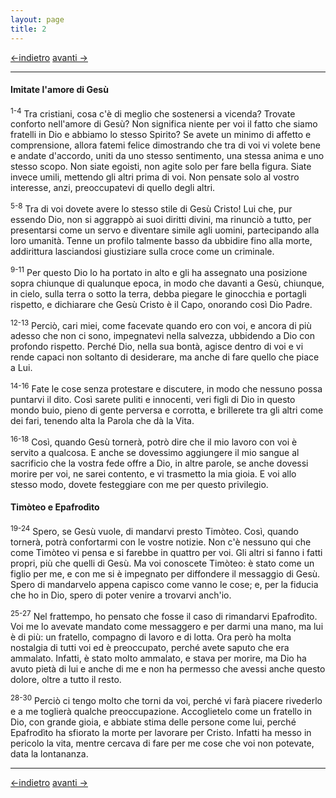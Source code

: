 ```yaml
---
layout: page
title: 2
---
```

[<-indietro](fil01.html) [avanti ->](fil03.html)

--------------------------------
#### Imitate l'amore di Gesù

<sup>1-4</sup> Tra cristiani, cosa c'è di meglio che sostenersi a
vicenda? Trovate conforto nell'amore di Gesù? Non significa niente per
voi il fatto che siamo fratelli in Dio e abbiamo lo stesso Spirito? Se
avete un minimo di affetto e comprensione, allora fatemi felice
dimostrando che tra di voi vi volete bene e andate d'accordo, uniti da
uno stesso sentimento, una stessa anima e uno stesso scopo. Non siate
egoisti, non agite solo per fare bella figura. Siate invece umili,
mettendo gli altri prima di voi. Non pensate solo al vostro interesse,
anzi, preoccupatevi di quello degli altri.

<sup>5-8</sup> Tra di voi dovete avere lo stesso stile di Gesù Cristo\!
Lui che, pur essendo Dio, non si aggrappò ai suoi diritti divini, ma
rinunciò a tutto, per presentarsi come un servo e diventare simile agli
uomini, partecipando alla loro umanità. Tenne un profilo talmente basso
da ubbidire fino alla morte, addirittura lasciandosi giustiziare sulla
croce come un criminale.

<sup>9-11</sup> Per questo Dio lo ha portato in alto e gli ha assegnato
una posizione sopra chiunque di qualunque epoca, in modo che davanti a
Gesù, chiunque, in cielo, sulla terra o sotto la terra, debba piegare le
ginocchia e portagli rispetto, e dichiarare che Gesù Cristo è il Capo,
onorando così Dio Padre.

<sup>12-13</sup> Perciò, cari miei, come facevate quando ero con voi, e
ancora di più adesso che non ci sono, impegnatevi nella salvezza,
ubbidendo a Dio con profondo rispetto. Perché Dio, nella sua bontà,
agisce dentro di voi e vi rende capaci non soltanto di desiderare, ma
anche di fare quello che piace a Lui.

<sup>14-16</sup> Fate le cose senza protestare e discutere, in modo che
nessuno possa puntarvi il dito. Così sarete puliti e innocenti, veri
figli di Dio in questo mondo buio, pieno di gente perversa e corrotta, e
brillerete tra gli altri come dei fari, tenendo alta la Parola che dà la
Vita.

<sup>16-18</sup> Così, quando Gesù tornerà, potrò dire che il mio lavoro
con voi è servito a qualcosa. E anche se dovessimo aggiungere il mio
sangue al sacrificio che la vostra fede offre a Dio, in altre parole, se
anche dovessi morire per voi, ne sarei contento, e vi trasmetto la mia
gioia. E voi allo stesso modo, dovete festeggiare con me per questo
privilegio.

#### Timòteo e Epafrodìto

<sup>19-24</sup> Spero, se Gesù vuole, di mandarvi presto Timòteo. Così,
quando tornerà, potrà confortarmi con le vostre notizie. Non c'è nessuno
qui che come Timòteo vi pensa e si farebbe in quattro per voi. Gli altri
si fanno i fatti propri, più che quelli di Gesù. Ma voi conoscete
Timòteo: è stato come un figlio per me, e con me si è impegnato per
diffondere il messaggio di Gesù. Spero di mandarvelo appena capisco come
vanno le cose; e, per la fiducia che ho in Dio, spero di poter venire a
trovarvi anch'io.

<sup>25-27</sup> Nel frattempo, ho pensato che fosse il caso di
rimandarvi Epafrodìto. Voi me lo avevate mandato come messaggero e per
darmi una mano, ma lui è di più: un fratello, compagno di lavoro e di
lotta. Ora però ha molta nostalgia di tutti voi ed è preoccupato, perché
avete saputo che era ammalato. Infatti, è stato molto ammalato, e stava
per morire, ma Dio ha avuto pietà di lui e anche di me e non ha permesso
che avessi anche questo dolore, oltre a tutto il resto.

<sup>28-30</sup> Perciò ci tengo molto che torni da voi, perché vi farà
piacere rivederlo e a me toglierà qualche preoccupazione. Accoglietelo
come un fratello in Dio, con grande gioia, e abbiate stima delle persone
come lui, perché Epafrodìto ha sfiorato la morte per lavorare per
Cristo. Infatti ha messo in pericolo la vita, mentre cercava di fare per
me cose che voi non potevate, data la lontananza.

---------------------------------------
[<-indietro](fil01.html) [avanti ->](fil03.html)
